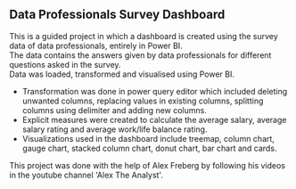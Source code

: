 ## Data Professionals Survey Dashboard
This is a guided project in which a dashboard is created using the survey data of data professionals, entirely in Power BI.  
The data contains the answers given by data professionals for different questions asked in the survey.  
Data was loaded, transformed and visualised using Power BI.  
* Transformation was done in power query editor which included deleting unwanted columns, replacing values in existing columns, splitting columns using delimiter and adding new columns.
* Explicit measures were created to calculate the average salary, average salary rating and average work/life balance rating.
* Visualizations used in the dashboard include treemap, column chart, gauge chart, stacked column chart, donut chart, bar chart and cards.

This project was done with the help of Alex Freberg by following his videos in the youtube channel 'Alex The Analyst'.




